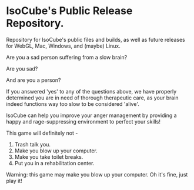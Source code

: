 # IsoCube's Public Release Repository.
Repository for IsoCube's public files and builds, as well as future releases for WebGL, Mac, Windows, and (maybe) Linux.

Are you a sad person suffering from a slow brain? 

Are you sad?

And are you a person?

If you answered 'yes' to any of the questions above, we have properly determined you are in need of thorough therapeutic care, as your brain indeed functions way too slow to be considered 'alive'. 

IsoCube can help you improve your anger management by providing a happy and rage-suppressing environment to perfect your skills!

This game will definitely not -
1) Trash talk you.
2) Make you blow up your computer.
3) Make you take toilet breaks.
4) Put you in a rehabilitation center.

Warning: this game may make you blow up your computer. Oh it's fine, just play it!
